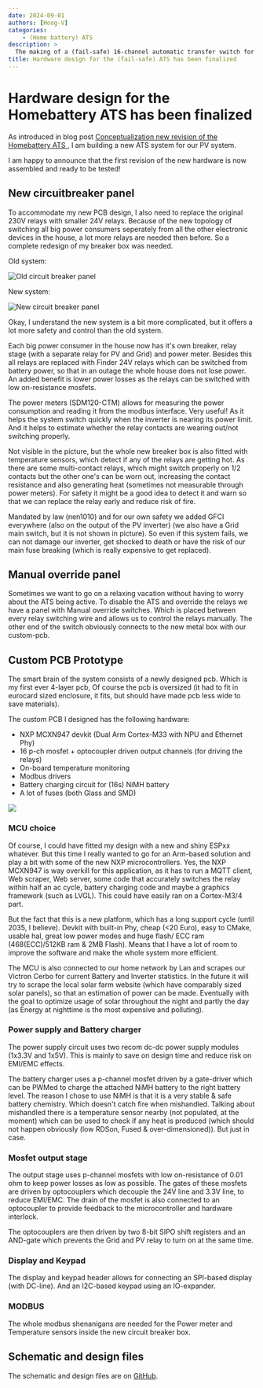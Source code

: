 ```yaml
---
date: 2024-09-01
authors: [Hoog-V]
categories: 
    - (Home battery) ATS
description: >
  The making of a (fail-safe) 16-channel automatic transfer switch for homebattery system (Part 1: PCB/Hardware design)
title: Hardware design for the (fail-safe) ATS has been finalized
---
```


# Hardware design for the Homebattery ATS has been finalized

As introduced in blog post [Conceptualization new revision of the Homebattery ATS ](00_ats_switch_concept.md),  I am building a new ATS system for our PV system. 

I am happy to announce that the first revision of the new hardware is now assembled and ready to be tested! 

## New circuitbreaker panel

To accommodate my new PCB design, I also need to replace the original 230V relays with smaller 24V relays. Because of the new topology of switching all big power consumers seperately from all the other electronic devices in the house, a lot more relays are needed then before. So a complete redesign of my breaker box was needed.

Old system:

![Old circuit breaker panel](assets/old_ats_phys.jpg)

New system:

![New circuit breaker panel](assets/new_circuit_breaker_panel.jpg)

Okay, I understand the new system is a bit more complicated, but it offers a lot more safety and control than the old system.

Each big power consumer in the house now has it's own breaker, relay stage (with a separate relay for PV and Grid) and power meter. Besides this all relays are replaced with Finder 24V relays which can be switched from battery power, so that in an outage the whole house does not lose power. An added benefit is lower power losses as the relays can be switched with low on-resistance mosfets. 

The power meters (SDM120-CTM) allows for measuring the power consumption and reading it from the modbus interface. Very useful! As it helps the system switch quickly when the inverter is nearing its power limit. And it helps to estimate whether the relay contacts are wearing out/not switching properly.

Not visible in the picture, but the whole new breaker box is also fitted with temperature sensors, which detect if any of the relays are getting hot. As there are some multi-contact relays, which might switch properly on 1/2 contacts but the other one's can be worn out, increasing the contact resistance and also generating heat (sometimes not measurable through power meters). For safety it might be a good idea to detect it and warn so that we can replace the relay early and reduce risk of fire.

Mandated by law (nen1010) and for our own safety we added GFCI everywhere (also on the output of the PV inverter) (we also have a Grid main switch, but it is not shown in picture). So even if this system fails, we can not damage our inverter, get shocked to death or have the risk of our main fuse breaking (which is really expensive to get replaced).


## Manual override panel

Sometimes we want to go on a relaxing vacation without having to worry about the ATS being active. To disable the ATS and override the relays we have a panel with Manual override switches. Which is placed between every relay switching wire and allows us to control the relays manually. The other end of the switch obviously connects to the new metal box with our custom-pcb.

## Custom PCB Prototype

The smart brain of the system consists of a newly designed pcb. Which is my first ever 4-layer pcb, Of course the pcb is oversized (it had to fit in eurocard sized enclosure, it fits, but should have made pcb less wide to save materials).

The custom PCB I designed has the following hardware:

- NXP MCXN947 devkit (Dual Arm Cortex-M33 with NPU and Ethernet Phy)
- 16 p-ch mosfet + optocoupler driven output channels (for driving the relays)
- On-board temperature monitoring
- Modbus drivers
- Battery charging circuit for (16s) NiMH battery
- A lot of fuses (both Glass and SMD)

![](assets/ats_pcb_new.JPG)

### MCU choice

Of course, I could have fitted my design with a new and shiny ESPxx whatever. But this time I really wanted to go for an Arm-based solution and play a bit with some of the new NXP microcontrollers. Yes, the NXP MCXN947 is way overkill for this application, as it has to run a MQTT client, Web scraper, Web server, some code that accurately switches the relay within half an ac cycle, battery charging code and maybe a graphics framework (such as LVGL). This could have easily ran on a Cortex-M3/4 part. 

But the fact that this is a new platform, which has a long support cycle (until 2035, I believe). Devkit with built-in Phy, cheap (<20 Euro), easy to CMake, usable hal, great low power modes and huge flash/ ECC ram (468(ECC)/512KB ram & 2MB Flash). Means that I have a lot of room to improve the software and make the whole system more efficient.

The MCU is also connected to our home network by Lan and scrapes our Victron Cerbo for current Battery and Inverter statistics. In the future it will try to scrape the local solar farm website (which have comparably sized solar panels), so that an estimation of power can be made. Eventually with the goal to optimize usage of solar throughout the night and partly the day (as Energy at nighttime is the most expensive and polluting).

### Power supply and Battery charger

The power supply circuit uses two recom dc-dc power supply modules (1x3.3V and 1x5V). This is mainly to save on design time and reduce risk on EMI/EMC effects. 

The battery charger uses a p-channel mosfet driven by a gate-driver which can be PWMed to charge the attached NiMH battery to the right battery level. The reason I chose to use NiMH is that it is a very stable & safe battery chemistry. Which doesn't catch fire when mishandled. Talking about mishandled there is a temperature sensor nearby (not populated, at the moment) which can be used to check if any heat is produced (which should not happen obviously (low RDSon, Fused & over-dimensioned)). But just in case.

### Mosfet output stage

The output stage uses p-channel mosfets with low on-resistance of 0.01 ohm to keep power losses as low as possible. The gates of these mosfets are driven by optocouplers which decouple the 24V line and 3.3V line, to reduce EMI/EMC. The drain of the mosfet is also connected to an optocoupler to provide feedback to the microcontroller and hardware interlock.

The optocouplers are then driven by two 8-bit SIPO shift registers and an AND-gate which prevents the Grid and PV relay to turn on at the same time.

### Display and Keypad

The display and keypad header allows for connecting an SPI-based display (with DC-line). And an I2C-based keypad using an IO-expander. 

### MODBUS

The whole modbus shenanigans are needed for the Power meter and Temperature sensors inside the new circuit breaker box.

## Schematic and design files

The schematic and design files are on [GitHub](https://github.com/Hoog-V/Gridswitcher_V2).